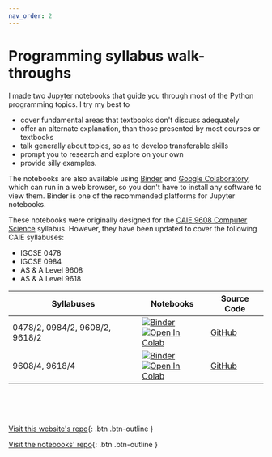 ```yaml
---
nav_order: 2
---
```


# Programming syllabus walk-throughs
I made two [Jupyter](https://jupyter.org/) notebooks that guide you through most of the Python programming topics. I try my best to
* cover fundamental areas that textbooks don't discuss adequately
* offer an alternate explanation, than those presented by most courses or textbooks
* talk generally about topics, so as to develop transferable skills
* prompt you to research and explore on your own
* provide silly examples.

The notebooks are also available using [Binder](https://mybinder.org/) and [Google Colaboratory](https://colab.research.google.com/), which can run in a web browser, so you don't have to install any software to view them. Binder is one of the recommended platforms for Jupyter notebooks.

These notebooks were originally designed for the [CAIE 9608 Computer Science](https://www.cambridgeinternational.org/programmes-and-qualifications/cambridge-international-as-and-a-level-computer-science-9608/) syllabus. However, they have been updated to cover the following CAIE syllabuses:
* IGCSE 0478
* IGCSE 0984
* AS & A Level 9608
* AS & A Level 9618

| Syllabuses | Notebooks | Source Code |
| -- | -- | -- |
| 0478/2, 0984/2, 9608/2, 9618/2 | [![Binder](https://mybinder.org/badge_logo.svg)](https://mybinder.org/v2/gh/eccentricOrange/9608-Programming-Interactive-Notes/master?filepath=Section%202%20Fundamental%20Problem-solving%20and%20Programming%20Skills.ipynb) <br> [![Open In Colab](https://colab.research.google.com/assets/colab-badge.svg)](https://colab.research.google.com/github/eccentricOrange/9608-Programming-Interactive-Notes/blob/master/Section%202%20Fundamental%20Problem-solving%20and%20Programming%20Skills.ipynb) | [GitHub](https://github.com/eccentricOrange/9608-Programming-Interactive-Notes/blob/master/Section%202%20Fundamental%20Problem-solving%20and%20Programming%20Skills.ipynb) |
| 9608/4, 9618/4 | [![Binder](https://mybinder.org/badge_logo.svg)](https://mybinder.org/v2/gh/eccentricOrange/9608-Programming-Interactive-Notes/master?filepath=Section%204%20Further%20Problem-solving%20and%20Programming%20Skills.ipynb) <br> [![Open In Colab](https://colab.research.google.com/assets/colab-badge.svg)](https://colab.research.google.com/github/eccentricOrange/9608-Programming-Interactive-Notes/blob/master/Section%204%20Further%20Problem-solving%20and%20Programming%20Skills.ipynb) | [GitHub](https://github.com/eccentricOrange/9608-Programming-Interactive-Notes/blob/master/Section%204%20Further%20Problem-solving%20and%20Programming%20Skills.ipynb) |

<br> <br> <br>

[Visit this website's repo](https://github.com/eccentricOrange/CAIE-Computer-Science){: .btn .btn-outline }

[Visit the notebooks' repo](https://github.com/eccentricOrange/9608-Programming-Interactive-Notes){: .btn .btn-outline }